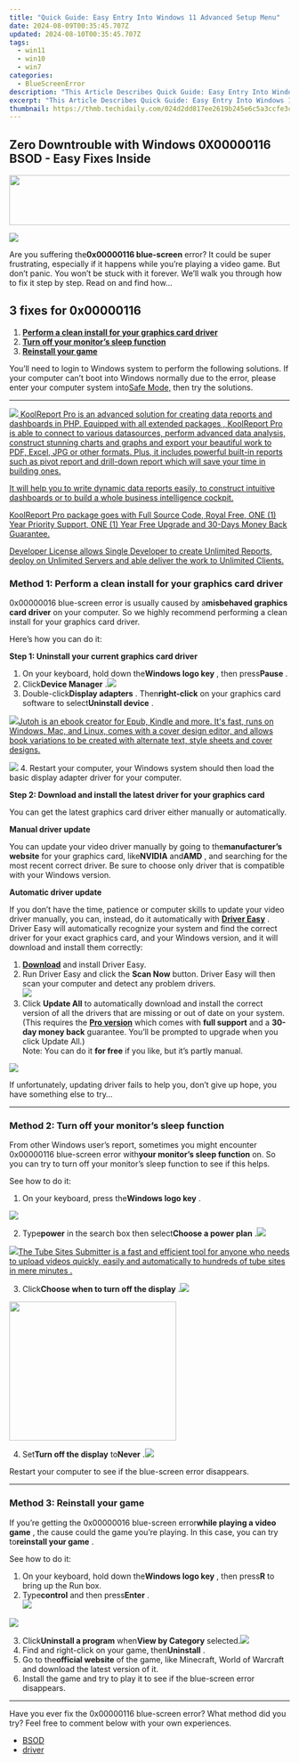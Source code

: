 ```yaml
---
title: "Quick Guide: Easy Entry Into Windows 11 Advanced Setup Menu"
date: 2024-08-09T00:35:45.707Z
updated: 2024-08-10T00:35:45.707Z
tags:
  - win11
  - win10
  - win7
categories:
  - BlueScreenError
description: "This Article Describes Quick Guide: Easy Entry Into Windows 11 Advanced Setup Menu"
excerpt: "This Article Describes Quick Guide: Easy Entry Into Windows 11 Advanced Setup Menu"
thumbnail: https://thmb.techidaily.com/024d2dd817ee2619b245e6c5a3ccfe3c6aa8b0c6c91657315d09ce45d229f3c2.jpg
---
```


## Zero Downtrouble with Windows 0X00000116 BSOD - Easy Fixes Inside

<!-- affiliate ads begin -->
<a href="https://mindmanager.sjv.io/c/5597632/1787667/20231" target="_top" id="1787667"><img src="//a.impactradius-go.com/display-ad/20231-1787667" border="0" alt="" width="728" height="90"/></a><img height="0" width="0" src="https://imp.pxf.io/i/5597632/1787667/20231" style="position:absolute;visibility:hidden;" border="0" />
<!-- affiliate ads end -->
![](https://images.drivereasy.com/wp-content/uploads/2018/09/Snap2-1.png)

 Are you suffering the**0x00000116 blue-screen** error? It could be super frustrating, especially if it happens while you’re playing a video game. But don’t panic. You won’t be stuck with it forever. We’ll walk you through how to fix it step by step. Read on and find how…

## 3 fixes for 0x00000116

1. **[Perform a clean install for your graphics card driver](https://tools.techidaily.com/drivereasy/download/)**
2. **[Turn off your monitor’s sleep function](https://tools.techidaily.com/drivereasy/download/)**
3. **[Reinstall your game](https://tools.techidaily.com/drivereasy/download/)**

 You’ll need to login to Windows system to perform the following solutions. If your computer can’t boot into Windows normally due to the error, please enter your computer system into[Safe Mode,](https://tools.techidaily.com/drivereasy/download/) then try the solutions.

---

<!-- affiliate ads begin -->
<a href="https://secure.2checkout.com/order/checkout.php?PRODS=4737285&QTY=1&AFFILIATE=108875&CART=1"><img src="https://secure.avangate.com/images/merchant/b2f83c409ce63012229fb9cd465bdcfe/products/copy_reporting_system.png" border="0">  KoolReport Pro  is an advanced solution for creating data reports and dashboards in PHP. Equipped with all  extended packages , KoolReport Pro is able to connect to various datasources, perform advanced data analysis, construct stunning charts and graphs and export your beautiful work to PDF, Excel, JPG or other formats. Plus, it includes powerful built-in reports such as pivot report and drill-down report which will save your time in building ones. 

 It will help you to write dynamic data reports easily, to construct intuitive dashboards or to build a whole business intelligence cockpit. 

  KoolReport Pro  package goes with Full Source Code, Royal Free, ONE (1) Year Priority Support, ONE (1) Year Free Upgrade and 30-Days Money Back Guarantee. 

  Developer License  allows  Single Developer  to create Unlimited Reports, deploy on Unlimited Servers and able deliver the work to Unlimited Clients. </a>
<!-- affiliate ads end -->
### Method 1: Perform a clean install for your graphics card driver

 0x00000016 blue-screen error is usually caused by a**misbehaved graphics card driver** on your computer. So we highly recommend performing a clean install for your graphics card driver.

Here’s how you can do it:

**Step 1: Uninstall your current graphics card driver**

1. On your keyboard, hold down the**Windows logo key** , then press**Pause** .
2. Click**Device Manager** .![](https://images.drivereasy.com/wp-content/uploads/2018/09/img_5b976c708ae90.jpg)
3. Double-click**Display adapters** . Then**right-click** on your graphics card software to select**Uninstall device** .  
<!-- affiliate ads begin -->
<a href="https://secure.2checkout.com/order/checkout.php?PRODS=4694919&QTY=1&AFFILIATE=108875&CART=1"><img src="https://secure.avangate.com/images/merchant/bccefcc1b1eee9eca3ae4f5c1a281482/products/jutoh-logo-1200x1600.jpg" border="0">Jutoh is an ebook creator for Epub, Kindle and more. It's fast, runs on Windows, Mac, and Linux, comes with a cover design editor, and allows book variations to be created with alternate text, style sheets and cover designs. </a>
<!-- affiliate ads end -->
![](https://images.drivereasy.com/wp-content/uploads/2018/09/img_5b976d0aa02ea.jpg)
4. Restart your computer, your Windows system should then load the basic display adapter driver for your computer.

 **Step 2: Download and install the latest driver for your graphics card**

 You can get the latest graphics card driver either manually or automatically.

 **Manual driver update**
  
 You can update your video driver manually by going to the**manufacturer’s website** for your graphics card, like**NVIDIA** and**AMD** , and searching for the most recent correct driver. Be sure to choose only driver that is compatible with your Windows version.  

 **Automatic driver update**
  
 If you don’t have the time, patience or computer skills to update your video driver manually, you can, instead, do it automatically with **[Driver Easy](https://tools.techidaily.com/drivereasy/download/)**  . Driver Easy will automatically recognize your system and find the correct driver for your exact graphics card, and your Windows version, and it will download and install them correctly:

1. **[Download](https://tools.techidaily.com/drivereasy/download/)**  and install Driver Easy.
2. Run Driver Easy and click the **Scan Now**  button. Driver Easy will then scan your computer and detect any problem drivers.  
![](https://images.drivereasy.com/wp-content/uploads/2018/09/img_5b95d9711631c.jpg)
3. Click **Update All**  to automatically download and install the correct version of all the drivers that are missing or out of date on your system. (This requires the **[Pro version](https://tools.techidaily.com/drivereasy/download/)**  which comes with **full support** and a **30-day money back**  guarantee. You’ll be prompted to upgrade when you click Update All.)  
Note: You can do it   **for free**  if you like, but it’s partly manual.  

**![](https://images.drivereasy.com/wp-content/uploads/2018/09/img_5b95da089dde0.jpg)**

 If unfortunately, updating driver fails to help you, don’t give up hope, you have something else to try…

---

### Method 2: Turn off your monitor’s sleep function

 From other Windows user’s report, sometimes you might encounter 0x00000116 blue-screen error with**your monitor’s sleep function** on. So you can try to turn off your monitor’s sleep function to see if this helps.

See how to do it:

1. On your keyboard, press the**Windows logo key** .
<!-- affiliate ads begin -->
<a href="https://secure.2checkout.com/order/checkout.php?PRODS=3727260&QTY=1&AFFILIATE=108875&CART=1"><img src="http://www.aiseesoft.com/avangate/30p/banner.jpg" border="0"></a>
<!-- affiliate ads end -->
2. Type**power** in the search box then select**Choose a power plan** .![](https://images.drivereasy.com/wp-content/uploads/2018/09/img_5b976ec81c2d5.jpg)
<!-- affiliate ads begin -->
<a href="https://secure.2checkout.com/order/checkout.php?PRODS=4531356&QTY=1&AFFILIATE=108875&CART=1"><img src="https://secure.avangate.com/images/merchant/8fdd149fcaa7058caccc9c4ad5b0d89a/products/tss-box.JPG" border="0">The Tube Sites Submitter is a fast and efficient tool for anyone who needs to upload videos quickly, easily and automatically to hundreds of tube sites in mere minutes . </a>
<!-- affiliate ads end -->
3. Click**Choose when to turn off the display** .![](https://images.drivereasy.com/wp-content/uploads/2018/09/img_5b976efd15857.jpg)
<!-- affiliate ads begin -->
<a href="https://imp.i357552.net/c/5597632/863039/11832" target="_top" id="863039"><img src="//a.impactradius-go.com/display-ad/11832-863039" border="0" alt="" width="300" height="250"/></a>
<!-- affiliate ads end -->
4. Set**Turn off the display** to**Never** .![](https://images.drivereasy.com/wp-content/uploads/2018/09/img_5b976f21d008f.jpg)

Restart your computer to see if the blue-screen error disappears.

---

### Method 3: Reinstall your game

 If you’re getting the 0x00000016 blue-screen error**while playing a video game** , the cause could the game you’re playing. In this case, you can try to**reinstall your game** .

See how to do it:

1. On your keyboard, hold down the**Windows logo key** , then press**R** to bring up the Run box.
2. Type**control** and then press**Enter** .  
![](https://images.drivereasy.com/wp-content/uploads/2018/09/img_5b9770177c33f.png)
<!-- affiliate ads begin -->
<a href="https://store.revouninstaller.com/order/checkout.php?PRODS=27889512&QTY=1&AFFILIATE=108875&CART=1"><img src="https://secure.avangate.com/images/merchant/4282ec8de8c9be897e7aff4aa231b1a4/728__90.jpg" border="0"></a>
<!-- affiliate ads end -->
3. Click**Uninstall a program** when**View by Category** selected.![](https://images.drivereasy.com/wp-content/uploads/2018/09/img_5b977044a3f5f.jpg)
4. Find and right-click on your game, then**Uninstall** .
5. Go to the**official website** of the game, like Minecraft, World of Warcraft and download the latest version of it.
6. Install the game and try to play it to see if the blue-screen error disappears.

---

  Have you ever fix the 0x00000116 blue-screen error? What method did you try? Feel free to comment below with your own experiences.

* [BSOD](https://tools.techidaily.com/drivereasy/download/)
* [driver](https://tools.techidaily.com/drivereasy/download/)

<ins class="adsbygoogle"
     style="display:block"
     data-ad-format="autorelaxed"
     data-ad-client="ca-pub-7571918770474297"
     data-ad-slot="1223367746"></ins>



<ins class="adsbygoogle"
     style="display:block"
     data-ad-client="ca-pub-7571918770474297"
     data-ad-slot="8358498916"
     data-ad-format="auto"
     data-full-width-responsive="true"></ins>

